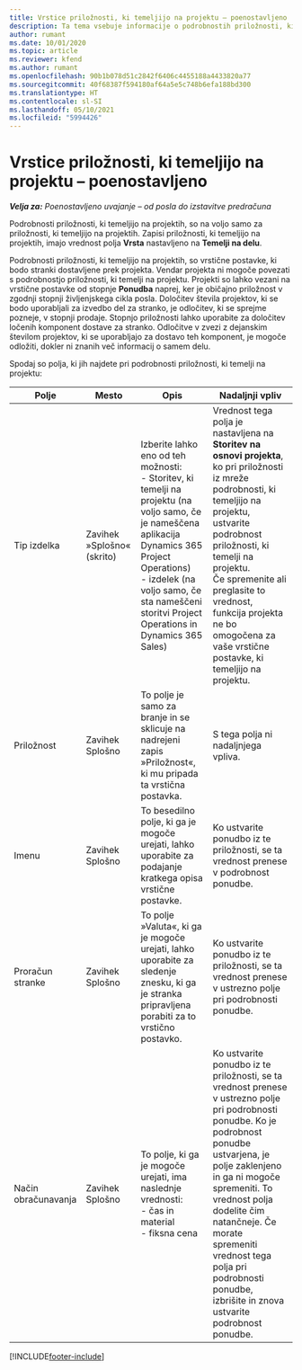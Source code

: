```yaml
---
title: Vrstice priložnosti, ki temeljijo na projektu – poenostavljeno
description: Ta tema vsebuje informacije o podrobnostih priložnosti, ki temeljijo na projektu. (Pro)
author: rumant
ms.date: 10/01/2020
ms.topic: article
ms.reviewer: kfend
ms.author: rumant
ms.openlocfilehash: 90b1b078d51c2842f6406c4455188a4433820a77
ms.sourcegitcommit: 40f68387f594180af64a5e5c748b6efa188bd300
ms.translationtype: HT
ms.contentlocale: sl-SI
ms.lasthandoff: 05/10/2021
ms.locfileid: "5994426"
---
```

# <a name="project-based-opportunity-lines---lite"></a>Vrstice priložnosti, ki temeljijo na projektu – poenostavljeno

_**Velja za:** Poenostavljeno uvajanje – od posla do izstavitve predračuna_

Podrobnosti priložnosti, ki temeljijo na projektih, so na voljo samo za priložnosti, ki temeljijo na projektih. Zapisi priložnosti, ki temeljijo na projektih, imajo vrednost polja **Vrsta** nastavljeno na **Temelji na delu**.

Podrobnosti priložnosti, ki temeljijo na projektih, so vrstične postavke, ki bodo stranki dostavljene prek projekta. Vendar projekta ni mogoče povezati s podrobnostjo priložnosti, ki temelji na projektu. Projekti so lahko vezani na vrstične postavke od stopnje **Ponudba** naprej, ker je običajno priložnost v zgodnji stopnji življenjskega cikla posla. Določitev števila projektov, ki se bodo uporabljali za izvedbo del za stranko, je odločitev, ki se sprejme pozneje, v stopnji prodaje. Stopnjo priložnosti lahko uporabite za določitev ločenih komponent dostave za stranko. Odločitve v zvezi z dejanskim številom projektov, ki se uporabljajo za dostavo teh komponent, je mogoče odložiti, dokler ni znanih več informacij o samem delu.

Spodaj so polja, ki jih najdete pri podrobnosti priložnosti, ki temelji na projektu:

| **Polje** | **Mesto** | **Opis** | **Nadaljnji vpliv** |
| --- | --- | --- | --- |
| Tip izdelka | Zavihek »Splošno« (skrito) | Izberite lahko eno od teh možnosti:</br>- Storitev, ki temelji na projektu (na voljo samo, če je nameščena aplikacija Dynamics 365 Project Operations)</br>- izdelek (na voljo samo, če sta nameščeni storitvi Project Operations in Dynamics 365 Sales) | Vrednost tega polja je nastavljena na **Storitev na osnovi projekta**, ko pri priložnosti iz mreže podrobnosti, ki temeljijo na projektu, ustvarite podrobnost priložnosti, ki temelji na projektu. <br> Če spremenite ali preglasite to vrednost, funkcija projekta ne bo omogočena za vaše vrstične postavke, ki temeljijo na projektu. |
| Priložnost | Zavihek Splošno | To polje je samo za branje in se sklicuje na nadrejeni zapis »Priložnost«, ki mu pripada ta vrstična postavka. | S tega polja ni nadaljnjega vpliva. |
| Imenu | Zavihek Splošno | To besedilno polje, ki ga je mogoče urejati, lahko uporabite za podajanje kratkega opisa vrstične postavke. | Ko ustvarite ponudbo iz te priložnosti, se ta vrednost prenese v podrobnost ponudbe. |
| Proračun stranke | Zavihek Splošno | To polje »Valuta«, ki ga je mogoče urejati, lahko uporabite za sledenje znesku, ki ga je stranka pripravljena porabiti za to vrstično postavko. | Ko ustvarite ponudbo iz te priložnosti, se ta vrednost prenese v ustrezno polje pri podrobnosti ponudbe. |
| Način obračunavanja | Zavihek Splošno | To polje, ki ga je mogoče urejati, ima naslednje vrednosti:</br>- čas in material</br>- fiksna cena | Ko ustvarite ponudbo iz te priložnosti, se ta vrednost prenese v ustrezno polje pri podrobnosti ponudbe. Ko je podrobnost ponudbe ustvarjena, je polje zaklenjeno in ga ni mogoče spremeniti. To vrednost polja dodelite čim natančneje. Če morate spremeniti vrednost tega polja pri podrobnosti ponudbe, izbrišite in znova ustvarite podrobnost ponudbe. |


[!INCLUDE[footer-include](../../includes/footer-banner.md)]